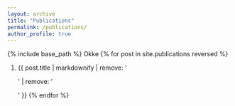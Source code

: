 ```yaml
---
layout: archive
title: "Publications"
permalink: /publications/
author_profile: true
---
```


{% include base_path %}
Okke
{% for post in site.publications reversed %}
  1. {{ post.title | markdownify | remove: '<p>' | remove: '</p>' }}
{% endfor %}

<!---
# {% for post in site.publications reversed %}
#  {% include archive-single-publication-line.html %}
# {% endfor %}
--->
